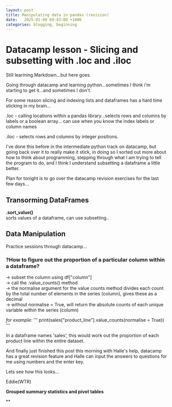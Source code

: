 ```yaml
---
layout: post
title: Manipulating data in pandas (revision)
date:   2025-01-09 09:43:00 +1000
categories: blogging, beginning
---
```


# **Datacamp lesson - Slicing and subsetting with .loc and .iloc**

Still learining Markdown...but here goes. 

Going through datacamp and learning python...sometimes I think i'm starting to get it...and sometimes I don't.  

For some reason slicing and indexing lists and dataframes has a hard time sticking in my brain...

.loc - calling locations within a pandas library...selects rows and columns by labels or a boolean array...
	can use when you know the index labels or column names

.iloc - selects rows and columns by integer positions. 

I've done this before in the intermediate python track on datacamp, but going back over it to really make it stick, in doing so I sorted out more about how to think about programming, stepping through what I am trying to tell the program to do, and I think I understand subsetting a dataframe a little better. 

Plan for tonight is to go over the datacamp revision exercises for the last few days...
 
  
## Transorming DataFrames   

**.sort_value()**  
sorts values of a dataframe, can use subsetting..


## Data Manipulation

Practice sessions through datacamp...  

### **?How to figure out the proportion of a particular column within a dataframe?**  

-> subset the column using df["column"]  
-> call the .value_counts() method  
-> the normalise argument for the value counts method divides each count by the total number of elements in the series (column), gives these as a decimal  
-> without normalise = True, will return the absolute counts of each unique variable within the series (column)  

*for example:*
''' 
print(sales["product_line"].value_counts(normalise = True))
'''  
  
In a dataframe names 'sales', this would work out the proportion of each product line within the entire dataset. 


And finally just finished this post this morning with Halle's help, datacamp has a great revision feature and Halle can input the answers to questions for me using numbers and the enter key. 


Lets see how this looks...

Eddie(WTR)  












**Grouped summary statistics and pivot tables**

**
